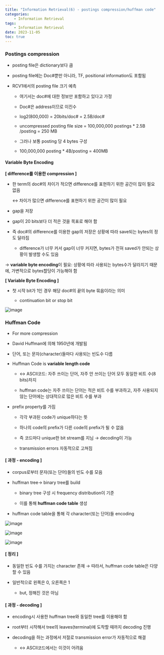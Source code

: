 ```yaml
---
title: "Information Retrieval(6) - postings compression/huffman code"
categories:
    - Information Retrieval
tags:
    - Information Retrieval
date: 2023-11-05
toc: true
---
```


### Postings compression

- posting file은 dictionary보다 큼

- posting file에는 Doc#뿐만 아니라, TF, positional information도 포함됨

- RCV1에서의 posting file 크기 예측

    - 여기서는 doc#에 대한 정보만 포함하고 있다고 가정

    - Doc#은 address이므로 이진수

    - log2(800,000) = 20bits/doc# = 2.5B/doc#

    - uncompressed posting file size = 100,000,000 postings * 2.5B /posting = 250 MB

    - 그러나 보통 posting 당 4 bytes 구성

    - 100,000,000 posting * 4B/posting = 400MB

#### Variable Byte Encoding

**[ difference를 이용한 compression ]**

- 한 term의 doc#의 차이가 적으면 difference를 표현하기 위한 공간이 많이 필요 없음
    
    ↔ 차이가 많으면 difference를 표현하기 위한 공간이 많이 필요 
    
- gap을 저장

- gap이 20 bits보다 더 적은 것을 목표로 해야 함

- 즉 doc#의 difference를 이용한 gap의 저장은 상황에 따라 save되는 bytes의 정도 달라짐

    - difference가 너무 커서 gap이 너무 커지면, bytes가 전혀 saved가 안되는 상황이 발생할 수도 있음

→ **variable byte encoding**이 필요: 상황에 따라 사용되는 bytes수가 달라지기 때문에, 가변적으로 bytes할당이 가능해야 함

**[ Variable Byte Encoding ]**

- 첫 시작 bit가 1인 경우 해당 doc#의 끝의 byte 묶음이라는 의미

    - continuation bit or stop bit
    
![image](https://github.com/dareunk/dareunk.github.io/assets/83913407/b75d9e8f-b0d8-4971-8242-4ba2d65a5c28)

### Huffman Code

- For more compression

- David Huffman에 의해 1950년에 개발됨

- 단어, 또는 문자(character)들마다 사용되는 빈도수 다름

- Huffman Code is **variable length code**

    - ↔ ASCII코드: 자주 쓰이는 단어, 자주 안 쓰이는 단어 모두 동일한 비트 수(8 bits)차지

    - huffman code는 자주 쓰이는 단어는 적은 비트 수를 부과하고, 자주 사용되지 않는 단어에는 상대적으로 많은 비트 수를 부과

- prefix property를 가짐

    - 각각 부과된 code가 unique하다는 뜻

    - 하나의 code의 prefix가 다른 code의 prefix가 될 수 없음

    - 즉 코드마다 unique한 bit stream를 지님 → decoding이 가능

    - transmission errors 자동적으로 고쳐짐

#### [ 과정 - encoding ]

- corpus로부터 문자(또는 단어)들의 빈도 수를 모음

- huffman tree→ binary tree를 build

    - binary tree 구성 시 frequency distribution이 기준

    - 이를 통해 **huffman code table** 생성

- huffman code table을 통해 각 character(또는 단어)들 encoding

![image](https://github.com/dareunk/dareunk.github.io/assets/83913407/ca6a3170-014c-47a4-b554-e0932ca30196)

![image](https://github.com/dareunk/dareunk.github.io/assets/83913407/982ff9f3-b5e4-4661-9ae1-a10a7aa23aca)


![image](https://github.com/dareunk/dareunk.github.io/assets/83913407/2e8e0f5d-79d1-4f91-8673-925013b1c9ba)

#### [ 정리 ]

- 동일한 빈도 수를 가지는 character 존재 → 따라서, huffman code table은 다양할 수 있음

- 일반적으로 왼쪽은 0, 오른쪽은 1

    - but, 정해진 것은 아님

#### [ 과정 - decoding ]

- encoding시 사용한 huffman tree와 동일한 tree를 이용해야 함

- root부터 시작해서 tree의 leaves(terminal)에 도착할 때까지 decoding 진행

- decoding을 하는 과정에서 저절로 transmission error가 자동적으로 해결

    - ↔ ASCII코드에서는 이것이 어려움
